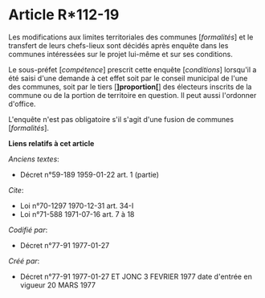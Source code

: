 # Article R*112-19

Les modifications aux limites territoriales des communes [*formalités*] et le transfert de leurs chefs-lieux sont décidés
après enquête dans les communes intéressées sur le projet lui-même et sur ses conditions.

Le sous-préfet [*compétence*] prescrit cette enquête [*conditions*] lorsqu'il a été saisi d'une demande à cet effet soit par
le conseil municipal de l'une des communes, soit par le tiers [**]proportion[**] des électeurs inscrits de la commune ou de
la portion de territoire en question. Il peut aussi l'ordonner d'office.

L'enquête n'est pas obligatoire s'il s'agit d'une fusion de communes [*formalités*].

**Liens relatifs à cet article**

_Anciens textes_:

  - Décret n°59-189 1959-01-22 art. 1 (partie)

_Cite_:

  - Loi n°70-1297 1970-12-31 art. 34-I
  - Loi n°71-588 1971-07-16 art. 7 à 18

_Codifié par_:

  - Décret n°77-91 1977-01-27

_Créé par_:

  - Décret n°77-91 1977-01-27 ET JONC 3 FEVRIER 1977 date d'entrée en vigueur 20 MARS 1977
